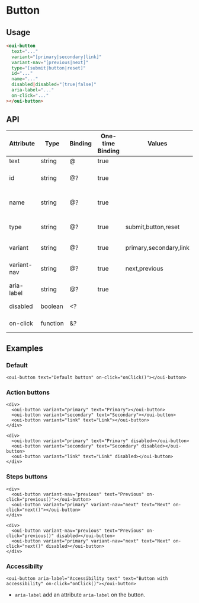 # Button

<component-status cx-design="complete" ux="prototype"></component-status>

## Usage

```html
<oui-button
  text="..."
  variant="[primary|secondary|link]"
  variant-nav="[previous|next]"
  type="[submit|button|reset]"
  id="..."
  name="..."
  disabled|disabled="[true|false]"
  aria-label="..."
  on-click="..."
></oui-button>
```

## API

| Attribute     | Type     | Binding | One-time Binding | Values                 | Default   | Description                      |
| ----          | ----     | ----    | ----             | ----                   | ----      | ----                             |
| text          | string   | @       | true             |                        |           | button text                      |
| id            | string   | @?      | true             |                        |           | id attribute of the button       |
| name          | string   | @?      | true             |                        |           | name attribute of the button     |
| type          | string   | @?      | true             | submit,button,reset    | button    | type attribute of the button     |
| variant       | string   | @?      | true             | primary,secondary,link | secondary | modifier for button              |
| variant-nav   | string   | @?      | true             | next,previous          |           | nav modifier for button          |
| aria-label    | string   | @?      | true             |                        |           | accessibility label              |
| disabled      | boolean  | <?      |                  |                        | false     | disabled flag                    |
| on-click      | function | &?      |                  |                        |           | click handler                    |

## Examples

### Default

```html:preview
<oui-button text="Default button" on-click="onClick()"></oui-button>
```

### Action buttons

```html:preview
<div>
  <oui-button variant="primary" text="Primary"></oui-button>
  <oui-button variant="secondary" text="Secondary"></oui-button>
  <oui-button variant="link" text="Link"></oui-button>
</div>

<div>
  <oui-button variant="primary" text="Primary" disabled></oui-button>
  <oui-button variant="secondary" text="Secondary" disabled></oui-button>
  <oui-button variant="link" text="Link" disabled></oui-button>
</div>
```

### Steps buttons

```html:preview
<div>
  <oui-button variant-nav="previous" text="Previous" on-click="previous()"></oui-button>
  <oui-button variant="primary" variant-nav="next" text="Next" on-click="next()"></oui-button>
</div>

<div>
  <oui-button variant-nav="previous" text="Previous" on-click="previous()" disabled></oui-button>
  <oui-button variant="primary" variant-nav="next" text="Next" on-click="next()" disabled></oui-button>
</div>
```

### Accessibilty

```html:preview
<oui-button aria-label="Accessibility text" text="Button with accessibility" on-click="onClick()"></oui-button>
```

- `aria-label` add an attribute `aria-label` on the button.
